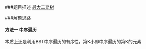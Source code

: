 ###题目描述
[最大二叉树](https://leetcode-cn.com/problems/maximum-binary-tree/)

###解题思路

#### 方法一 中序遍历
本质上还是利用BST中序遍历的有序性，第K小即中序遍历的第K的元素